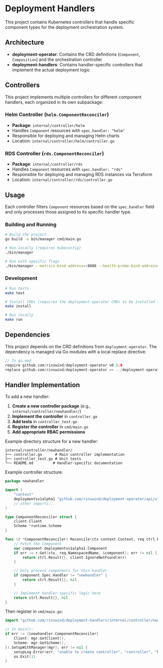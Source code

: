 # Deployment Handlers

This project contains Kubernetes controllers that handle specific component types for the deployment orchestration system.

## Architecture

- **deployment-operator**: Contains the CRD definitions (`Component`, `Composition`) and the orchestration controller
- **deployment-handlers**: Contains handler-specific controllers that implement the actual deployment logic

## Controllers

This project implements multiple controllers for different component handlers, each organized in its own subpackage:

### Helm Controller (`helm.ComponentReconciler`)
- **Package**: `internal/controller/helm`
- Handles `Component` resources with `spec.handler: "helm"`
- Responsible for deploying and managing Helm charts
- Location: `internal/controller/helm/controller.go`

### RDS Controller (`rds.ComponentReconciler`)
- **Package**: `internal/controller/rds`
- Handles `Component` resources with `spec.handler: "rds"`
- Responsible for deploying and managing RDS instances via Terraform
- Location: `internal/controller/rds/controller.go`

## Usage

Each controller filters `Component` resources based on the `spec.handler` field and only processes those assigned to its specific handler type.

### Building and Running

```bash
# Build the project
go build -o bin/manager cmd/main.go

# Run locally (requires kubeconfig)
./bin/manager

# Run with specific flags
./bin/manager --metrics-bind-address=:8080 --health-probe-bind-address=:8081
```

### Development

```bash
# Run tests
make test

# Install CRDs (requires the deployment-operator CRDs to be installed first)
make install

# Run locally
make run
```

## Dependencies

This project depends on the CRD definitions from `deployment-operator`. The dependency is managed via Go modules with a local replace directive:

```go
// In go.mod
require github.com/rinswind/deployment-operator v0.0.0
replace github.com/rinswind/deployment-operator => ../deployment-operator
```

## Handler Implementation

To add a new handler:

1. **Create a new controller package** (e.g., `internal/controller/newhandler/`)
2. **Implement the controller** in `controller.go`
3. **Add tests** in `controller_test.go`
4. **Register the controller** in `cmd/main.go`
5. **Add appropriate RBAC permissions**

Example directory structure for a new handler:
```
internal/controller/newhandler/
├── controller.go      # Main controller implementation
├── controller_test.go # Unit tests
└── README.md         # Handler-specific documentation
```

Example controller structure:
```go
package newhandler

import (
    "context"
    deploymentsv1alpha1 "github.com/rinswind/deployment-operator/api/v1alpha1"
    // other imports...
)

type ComponentReconciler struct {
    client.Client
    Scheme *runtime.Scheme
}

func (r *ComponentReconciler) Reconcile(ctx context.Context, req ctrl.Request) (ctrl.Result, error) {
    // Fetch the Component
    var component deploymentsv1alpha1.Component
    if err := r.Get(ctx, req.NamespacedName, &component); err != nil {
        return ctrl.Result{}, client.IgnoreNotFound(err)
    }

    // Only process components for this handler
    if component.Spec.Handler != "newhandler" {
        return ctrl.Result{}, nil
    }

    // Implement handler-specific logic here
    return ctrl.Result{}, nil
}
```

Then register in `cmd/main.go`:
```go
import "github.com/rinswind/deployment-handlers/internal/controller/newhandler"

// In main():
if err := (&newhandler.ComponentReconciler{
    Client: mgr.GetClient(),
    Scheme: mgr.GetScheme(),
}).SetupWithManager(mgr); err != nil {
    setupLog.Error(err, "unable to create controller", "controller", "NewHandler")
    os.Exit(1)
}
```